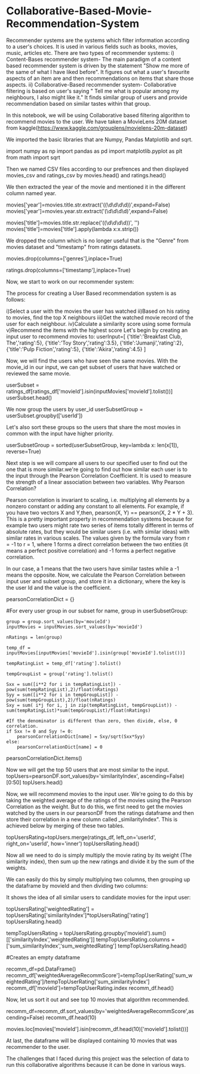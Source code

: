# Collaborative-Based-Movie-Recommendation-System
Recommender systems are the systems which filter information according to a user's choices. It is used in various fields such as books, movies, music, articles etc.
There are two types of recommender systems:
i) Content-Bases recommender system- The main paradigm of a content based recommender system is driven by the statement "Show me more of the same of what I have liked before". It figures out what a user's favourite aspects of an item are and then recommendations on items that share those aspects.
ii) Collaborative-Based recommender system- Collaborative filtering is based on user's saying " Tell me what is popular among my neighbours, I also might like it." It finds similar group of users and provide recommendation based on similar tastes within that group.

In this notebook, we will be using Collaborative based filtering algorithm to recommend movies to the user.
We have taken a MovieLens 20M dataset from kaggle(https://www.kaggle.com/grouplens/movielens-20m-dataset)

We imported the basic libraries that are Numpy, Pandas Matplotlib and sqrt.

import numpy as np
import pandas as pd
import matplotlib.pyplot as plt
from math import sqrt

Then we named CSV files according to our prefrences and then displayed movies_csv and ratings_csv by movies.head() and ratings.head()

We then extracted the year of the movie and mentioned it in the different column named year.

movies['year']=movies.title.str.extract('(\(\d\d\d\d\))',expand=False)
movies['year']=movies.year.str.extract('(\d\d\d\d)',expand=False)

movies['title']=movies.title.str.replace('(\(\d\d\d\d\))', '')
movies['title']=movies['title'].apply(lambda x:x.strip())

We dropped the column which is no longer useful that is the "Genre" from movies dataset and "timestamp" from ratings datasets.

movies.drop(columns=['genres'],inplace=True)

ratings.drop(columns=['timestamp'],inplace=True)

Now, we start to work on our recommender system:

The process for creating a User Based recommendation system is as follows:

i)Select a user with the movies the user has watched
ii)Based on his rating to movies, find the top X neighbours
iii)Get the watched movie record of the user for each neighbour.
iv)Calculate a similarity score using some formula
v)Recommend the items with the highest score
Let's begin by creating an input user to recommend movies to:
userInput=[
    {'title':'Breakfast Club, The','rating':5},
    {'title':'Toy Story','rating':3.5},
    {'title':'Jumanji','rating':2},
    {'title':'Pulp Fiction','rating':5},
    {'title':'Akira','rating':4.5}
]

Now, we will find the users who have seen the same movies. With the movie_id in our input, we can get subset of users that have watched or reviewed the same movie.

userSubset = ratings_df[ratings_df['movieId'].isin(inputMovies['movieId'].tolist())]
userSubset.head()

We now group the users by user_id
userSubsetGroup = userSubset.groupby(['userId'])

Let's also sort these groups so the users that share the most movies in common with the input have higher priority.

userSubsetGroup = sorted(userSubsetGroup,  key=lambda x: len(x[1]), reverse=True)


Next step is we will compare all users to our specified user to find out the one that is more similar.we're going to find out how similar each user is to the input through the Pearson Correlation Coefficient. It is used to measure the strength of a linear association between two variables.
Why Pearson Correlation?

Pearson correlation is invariant to scaling, i.e. multiplying all elements by a nonzero constant or adding any constant to all elements. For example, if you have two vectors X and Y,then, pearson(X, Y) == pearson(X, 2 * Y + 3). This is a pretty important property in recommendation systems because for example two users might rate two series of items totally different in terms of absolute rates, but they would be similar users (i.e. with similar ideas) with similar rates in various scales.
The values given by the formula vary from r = -1 to r = 1, where 1 forms a direct correlation between the two entities (it means a perfect positive correlation) and -1 forms a perfect negative correlation.

In our case, a 1 means that the two users have similar tastes while a -1 means the opposite.
Now, we calculate the Pearson Correlation between input user and subset group, and store it in a dictionary, where the key is the user Id and the value is the coefficient.


pearsonCorrelationDict = {}

#For every user group in our subset
for name, group in userSubsetGroup:
   
    group = group.sort_values(by='movieId')
    inputMovies = inputMovies.sort_values(by='movieId')
 
    nRatings = len(group)
  
    temp_df = inputMovies[inputMovies['movieId'].isin(group['movieId'].tolist())]
   
    tempRatingList = temp_df['rating'].tolist()
   
    tempGroupList = group['rating'].tolist()

    Sxx = sum([i**2 for i in tempRatingList]) - pow(sum(tempRatingList),2)/float(nRatings)
    Syy = sum([i**2 for i in tempGroupList]) - pow(sum(tempGroupList),2)/float(nRatings)
    Sxy = sum( i*j for i, j in zip(tempRatingList, tempGroupList)) - sum(tempRatingList)*sum(tempGroupList)/float(nRatings)
    
    #If the denominator is different than zero, then divide, else, 0 correlation.
    if Sxx != 0 and Syy != 0:
        pearsonCorrelationDict[name] = Sxy/sqrt(Sxx*Syy)
    else:
        pearsonCorrelationDict[name] = 0
        
pearsonCorrelationDict.items()

Now we will get the top 50 users that are most similar to the input.
topUsers=pearsonDF.sort_values(by='similarityIndex', ascending=False)[0:50]
topUsers.head()


Now, we will recommend movies to the input user.
We're going to do this by taking the weighted average of the ratings of the movies using the Pearson Correlation as the weight. But to do this, we first need to get the movies watched by the users in our pearsonDF from the ratings dataframe and then store their correlation in a new column called _similarityIndex". This is achieved below by merging of these two tables.

topUsersRating=topUsers.merge(ratings_df, left_on='userId', right_on='userId', how='inner')
topUsersRating.head()

Now all we need to do is simply multiply the movie rating by its weight (The similarity index), then sum up the new ratings and divide it by the sum of the weights.

We can easily do this by simply multiplying two columns, then grouping up the dataframe by movieId and then dividing two columns:

It shows the idea of all similar users to candidate movies for the input user:

topUsersRating['weightedRating'] = topUsersRating['similarityIndex']*topUsersRating['rating']
topUsersRating.head()

tempTopUsersRating = topUsersRating.groupby('movieId').sum()[['similarityIndex','weightedRating']]
tempTopUsersRating.columns = ['sum_similarityIndex','sum_weightedRating']
tempTopUsersRating.head()

#Creates an empty dataframe

recomm_df=pd.DataFrame()
recomm_df['weightedAverageRecommScore']=tempTopUserRating['sum_weightedRating']/tempTopUserRating['sum_similarityIndex']
recomm_df['movieId']=tempTopUserRating.index
recomm_df.head()

Now, let us sort it out and see top 10 movies that algorithm recommended.

recomm_df=recomm_df.sort_values(by='weightedAverageRecommScore',ascending=False)
recomm_df.head(10)

movies.loc[movies['movieId'].isin(recomm_df.head(10)['movieId'].tolist())]

At last, the dataframe will be displayed containing 10 movies that was recommender to the user.

The challenges that I faced during this project was the selection of data to run this collaborative algorithms because it can be done in various ways.

